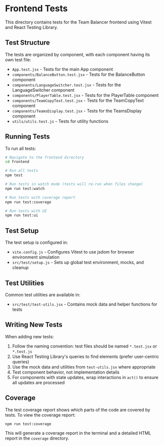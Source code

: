 # Frontend Tests

This directory contains tests for the Team Balancer frontend using Vitest and React Testing Library.

## Test Structure

The tests are organized by component, with each component having its own test file:

- `App.test.jsx` - Tests for the main App component
- `components/BalanceButton.test.jsx` - Tests for the BalanceButton component
- `components/LanguageSwitcher.test.jsx` - Tests for the LanguageSwitcher component
- `components/PlayerTable.test.jsx` - Tests for the PlayerTable component
- `components/TeamCopyText.test.jsx` - Tests for the TeamCopyText component
- `components/TeamsDisplay.test.jsx` - Tests for the TeamsDisplay component
- `utils/utils.test.js` - Tests for utility functions

## Running Tests

To run all tests:

```bash
# Navigate to the frontend directory
cd frontend

# Run all tests
npm test

# Run tests in watch mode (tests will re-run when files change)
npm run test:watch

# Run tests with coverage report
npm run test:coverage

# Run tests with UI
npm run test:ui
```

## Test Setup

The test setup is configured in:

- `vite.config.js` - Configures Vitest to use jsdom for browser environment simulation
- `src/test/setup.js` - Sets up global test environment, mocks, and cleanup

## Test Utilities

Common test utilities are available in:

- `src/test/test-utils.jsx` - Contains mock data and helper functions for tests

## Writing New Tests

When adding new tests:

1. Follow the naming convention: test files should be named `*.test.jsx` or `*.test.js`
2. Use React Testing Library's queries to find elements (prefer user-centric queries)
3. Use the mock data and utilities from `test-utils.jsx` where appropriate
4. Test component behavior, not implementation details
5. For components with state updates, wrap interactions in `act()` to ensure all updates are processed

## Coverage

The test coverage report shows which parts of the code are covered by tests. To view the coverage report:

```bash
npm run test:coverage
```

This will generate a coverage report in the terminal and a detailed HTML report in the `coverage` directory.
